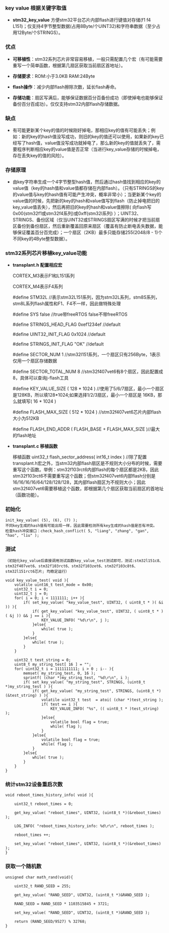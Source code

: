 ### key value 根据关键字取值 ###
- **stm32\_key_value** 方便stm32平台芯片内部flash进行键值对存储(f1 f4 L151)；仅支持4字节整型数据(占用8Byte/个UINT32)和字符串数据（至少占用12Byte/个STRINGS）。

### 优点 ###

- **可移植性**：stm32系列芯片非常容易移植，一般只需配置几个宏（有可能需要重写一个简单函数，根据第几扇区获取当前扇区首地址）。

- **存储要求**：ROM:小于3.0KB RAM:24Byte

- **flash操作**：减少内部flash擦除次数，延长flash寿命。

- **存储功能**：扇区写满后，能够保证数据百分百备份成功（即使掉电也能够保证备份百分百成功）。仅仅支持stm32内部flash存储数据。
### 缺点 ###
- 有可能更新某个key的值的时候刚好掉电，那相应key的值有可能丢失；例如：新的key的hash值没写成功，则旧的key的值还可以使用，如果新的key已经写了hash值，value值没写成功就掉电了，那么新的key的值就丢失了，需要程序判断相应key的value值是否正常（当进行key_value存储的时候掉电，存在丢失key的值的风险）。

### 存储原理 ###
- 由key字符串生成一个4字节整型hash值，然后通过hash值找到相应的key的value值（key的hash值和value值都存储在内部flash）。（只有STRINGS的key的value值与key的hash值有可能产生冲突，概率非常小）；当更新某个key的value值的时候，先把新的key的hash和value值写到flash（防止掉电把旧的key_value值丢失），然后再把旧的key的hash和value值擦除( 向flash写0x00(stm32f1或stm32f4系列)或0xff(stm32l系列) ）；UINT32、STRINGS、备份区域（仅当UINT32或STRINGS扇区写满的时候才把当前扇区备份到备份扇区，然后重新覆盖回原来扇区（覆盖有防止断电丢失数据，能够保证覆盖百分百完成）；一个扇区（2KB）最多只能存储255(2048/8 - 1)个不同key的4Byte整型数据）。

### stm32系列芯片移植key_value功能 ###

- **transplant.h 配置相应宏**

	CORTEX_M3表示F1和L151系列

	CORTEX_M4表示F4系列

	\#define STM32L //表示stm32L151系列，因为stm32L系列，stm8S系列，stm8L系列flash属性和F1、F4不一样，因此做特殊处理
	
	\#define SYS false //true带freeRTOS false不带freeRTOS
	
	\#define STRINGS\_HEAD_FLAG 0xef1234ef //default
	
	\#define UINT32\_INIT_FLAG 0x1024 //default
	
	\#define STRINGS\_INIT_FLAG "OK" //default
	
	\#define SECTOR\_NUM 1 //stm32l151系列，一个扇区只有256Byte，1表示仅用一个扇区存储数据
	
	\#define SECTOR\_TOTAL_NUM 8 //stm32f407vet6有8个扇区，因此配置成8，具体可以查询j-flash工具
	
	\#define KEY\_VALUE_SIZE ( 128 * 1024 ) //使用了5/6/7扇区，最小一个扇区是128KB，所以填128*1024;如果选择1/2/3扇区，最小一个扇区是 16KB，那么就填写( 16 * 1024 )
	
	\#define FLASH\_MAX_SIZE ( 512 * 1024 ) //stm32f407vet6芯片内部flash大小为512KB
	
	\#define FLASH\_END\_ADDR ( FLASH\_BASE + FLASH\_MAX_SIZE )//最大的flash地址

- **transplant.c 移植函数**

	移植函数 uint32\_t flash\_sector\_address( int16_t index ) //除了配置transplant.h宏之外，当stm32内部flash扇区是不规则大小分布的时候，需要重写这个函数。举例：stm32f103rct6内部flash的每个扇区都是2KB，因此stm32f103rct6不需要重写这个函数；但stm32f407vet6内部flash分别是16/16/16/16/64/128/128/128，其内部flash扇区为不规则大小；因此stm32f407vet6需要移植这个函数，即根据第几个扇区获取当前扇区的首地址（函数功能）。

### 初始化 ###

	init_key_value( (5), (6), (7) );
	不同key生成的hash值有可能出现一样，因此需要检测所有key生成的hash值是否有冲突。
	检查hash冲突接口：check_hash_conflict( 5, "liang", "zhang", "gan", "hao", "liu" );
### 测试 ###
	（初始化key_value后直接调用测试函数key_value_test测试即可，测试:stm32l151c8、stm32f407vet6、stm32f103rct6、stm32f103zet6、stm32f103c8t6、stm32l151rct6芯片; 均稳定运行）

	void key_value_test( void ){
		volatile uint16_t test_mode = 0x00;
		uint32_t i = 0;
		uint32_t j = 0;
		for( i = 0; i < 1111111; i++ ){
		    if( set_key_value( "key_value_test", UINT32, ( uint8_t * )( &i )) ){
		        if( get_key_value( "key_value_test", UINT32, ( uint8_t * )( &j )) && j == i ){
		            KEY_VALUE_INFO( "%d\r\n", j );
		        }else{
		            while( true );
		        }
		    }else{
		        while( true );
		    }
		}
		
		uint32_t test_string = 0;
		uint8_t my_string_test[ 16 ] = "";
		for( uint32_t i = 1111111111; i > 0 ; i-- ){
		    memset( my_string_test, 0, 16 );
		    sprintf( (char *)my_string_test, "%d\r\n", i );
		    if( set_key_value( "my_string_test", STRINGS, (uint8_t *)my_string_test ) ){
		        if( get_key_value( "my_string_test", STRINGS, (uint8_t *)(&test_string) ) ){
		            volatile uint32_t test  = atoi( (char *)test_string );
		            if( test == i ){
		                KEY_VALUE_INFO( "%s", (( uint8_t * )test_string) );
		            }else{
		                volatile bool flag = true;
		                while( flag );
		            }
		        }else{
		            volatile bool flag = true;
		            while( flag );
		        }
		    }else{
		        while( true );
		    }
		}
	}

### 统计stm32设备重启次数 ###

	void reboot_times_history_info( void ){
	
		uint32_t reboot_times = 0;
		
		get_key_value( "reboot_times", UINT32, (uint8_t *)(&reboot_times) );
		
		LOG_INFO( "reboot_times_history_info: %d\r\n", reboot_times );
		
		reboot_times ++;
		
		set_key_value( "reboot_times", UINT32, (uint8_t *)(&reboot_times) );
	}

### 获取一个随机数 ###

	unsigned char math_rand(void){
	
		uint32_t RAND_SEED = 255;
		
		get_key_value( "RAND_SEED", UINT32, (uint8_t *)&RAND_SEED );
		
		RAND_SEED = RAND_SEED * 1103515845 + 3721;
		
		set_key_value( "RAND_SEED", UINT32, (uint8_t *)&RAND_SEED );
		
		return (RAND_SEED/9527) % 32768;
	}
